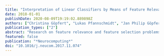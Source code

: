 ```yaml
---
title: "Interpretation of Linear Classifiers by Means of Feature Relevance Bounds"
date: 2018-01-01
publishDate: 2020-08-09T19:19:02.889898Z
authors: ["Christina Göpfert", "Lukas Pfannschmidt", "Jan Philip Göpfert", "Barbara Hammer"]
publication_types: ["2"]
abstract: "Research on feature relevance and feature selection problems goes back several decades, but the importance of these areas continues to grow as more and more data becomes available, and machine learning methods are used to gain insight and interpret, rather than solely to solve classification or regression problems. Despite the fact that feature relevance is often discussed, it is frequently poorly defined, and the feature selection problems studied are subtly different. Furthermore, the problem of finding all features relevant for a classification problem has only recently started to gain traction, despite its importance for interpretability and integrating expert knowledge. In this paper, we attempt to unify commonly used concepts and to give an overview of the main questions and results. We formalize two interpretations of the all-relevant problem and propose a polynomial method to approximate one of them for the important hypothesis class of linear classifiers, which also enables a distinction between strongly and weakly relevant features."
featured: false
publication: "*Neurocomputing*"
doi: "10.1016/j.neucom.2017.11.074"
---
```


